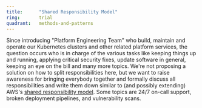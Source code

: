 ```yaml
---
title:      "Shared Responsibility Model"
ring:       trial
quadrant:   methods-and-patterns
---
```


Since introducing "Platform Engineering Team" who build, maintain and operate our Kubernetes clusters and other related platform services, the question occurs who is in charge of the various tasks like keeping things up and running, applying critical security fixes, update software in general, keeping an eye on the bill and many more topics.
We're not proposing a solution on how to split responsibilities here, but we want to raise awareness for bringing everybody together and formally discuss all responsibilities and write them down similar to (and possibly extending) AWS's [shared responsibility model](https://aws.amazon.com/compliance/shared-responsibility-model/).
Some topics are 24/7 on-call support, broken deployment pipelines, and vulnerability scans.
